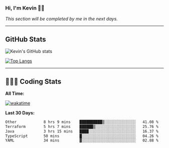 ### Hi, I'm Kevin 👋🏻

_This section will be completed by me in the next days._


--- 
## GitHub Stats
![Kevin's GitHub stats](https://github-readme-stats.vercel.app/api?username=kevin-kraus&show_icons=true&theme=dark)

[![Top Langs](https://github-readme-stats.vercel.app/api/top-langs/?username=kevin-kraus&layout=compact&theme=dark)]()

---
## 🧑🏻‍💻 Coding Stats

**All Time:**

[![wakatime](https://wakatime.com/badge/user/2ee1869b-72a2-4c21-b5f7-e95432f5a1cf.svg?style=flat)](https://wakatime.com/@2ee1869b-72a2-4c21-b5f7-e95432f5a1cf)

**Last 30 Days:**

<!--START_SECTION:waka-->

```txt
Other            8 hrs 9 mins    ██████████▒░░░░░░░░░░░░░░   41.08 %
Terraform        5 hrs 7 mins    ██████▒░░░░░░░░░░░░░░░░░░   25.76 %
Java             3 hrs 15 mins   ████░░░░░░░░░░░░░░░░░░░░░   16.37 %
TypeScript       50 mins         █░░░░░░░░░░░░░░░░░░░░░░░░   04.26 %
YAML             34 mins         ▓░░░░░░░░░░░░░░░░░░░░░░░░   02.88 %
```

<!--END_SECTION:waka-->
